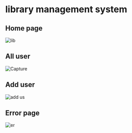 # library management system

## Home page

![lib](https://user-images.githubusercontent.com/73695972/133475124-cfa80d94-084f-468c-909b-c1397bd5e85f.PNG)

## All user

![Capture](https://user-images.githubusercontent.com/73695972/133475201-8cf53bfc-6c9c-4a86-8c22-78df550d2c7d.PNG)

## Add user

![add us](https://user-images.githubusercontent.com/73695972/133475240-97466a18-5c77-473b-b2c8-07e6749dad8c.PNG)

## Error page

![er](https://user-images.githubusercontent.com/73695972/133475504-cc6de9c9-9f8a-4e1f-b77e-98c400d280b9.PNG)
